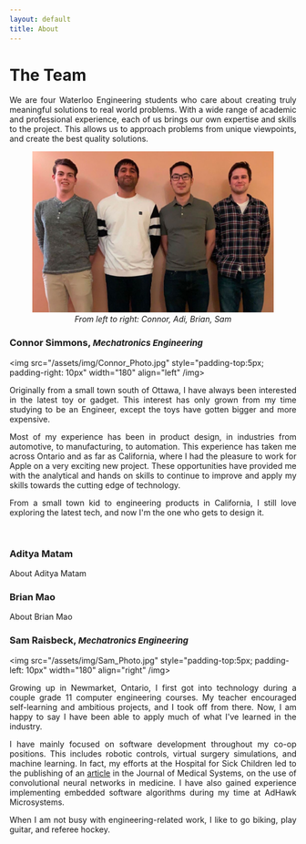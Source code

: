 ```yaml
---
layout: default
title: About
---
```

# The Team
<div style="text-align: justify"> We are four Waterloo Engineering students who care about creating truly meaningful solutions to real world problems. With a wide range of academic and professional experience, each of us brings our own expertise and skills to the project. This allows us to approach problems from unique viewpoints, and create the best quality solutions.
</div> <p></p>

<figure align="center">
  <img src="/assets/img/team.jpg" width="750">
  <figcaption><i>From left to right: Connor, Adi, Brian, Sam</i></figcaption>
</figure>

### Connor Simmons, <span style="font-size:15px; font-color:#ECF0F1;"> *Mechatronics Engineering* </span>
<img src="/assets/img/Connor_Photo.jpg" style="padding-top:5px; padding-right: 10px" width="180" align="left" /img>

<div style="text-align: justify"> <p> Originally from a small town south of Ottawa, I have always been interested in the latest toy or gadget. This interest has only grown from my time studying to be an Engineer, except the toys have gotten bigger and more expensive. </p>

<p> Most of my experience has been in product design, in industries from automotive, to manufacturing, to automation. This experience has taken me across Ontario and as far as California, where I had the pleasure to work for Apple on a very exciting new project. These opportunities have provided me with the analytical and hands on skills to continue to improve and apply my skills towards the cutting edge of technology. </p>

<p> From a small town kid to engineering products in California, I still love exploring the latest tech, and now I'm the one who gets to design it.
</p> </div>
&nbsp

### Aditya Matam
About Aditya Matam

### Brian Mao
About Brian Mao

### Sam Raisbeck, <span style="font-size:15px; font-color:#ECF0F1;"> *Mechatronics Engineering* </span>
<img src="/assets/img/Sam_Photo.jpg" style="padding-top:5px; padding-left: 10px" width="180" align="right" /img>

<div style="text-align: justify"> <p> Growing up in Newmarket, Ontario, I first got into technology during a couple grade 11 computer engineering courses. My teacher encouraged self-learning and ambitious projects, and I took off from there. Now, I am happy to say I have been able to apply much of what I've learned in the industry. </p>

<p> I have mainly focused on software development throughout my co-op positions. This includes robotic controls, virtual surgery simulations, and machine learning. In fact, my efforts at the Hospital for Sick Children led to the publishing of an <a href="https://www.ncbi.nlm.nih.gov/pubmed/31897740" target="_blank">article</a> in the Journal of Medical Systems, on the use of convolutional neural networks in medicine. I have also gained experience implementing embedded software algorithms during my time at AdHawk Microsystems. </p>

<p> When I am not busy with engineering-related work, I like to go biking, play guitar, and referee hockey.
</p> </div>
